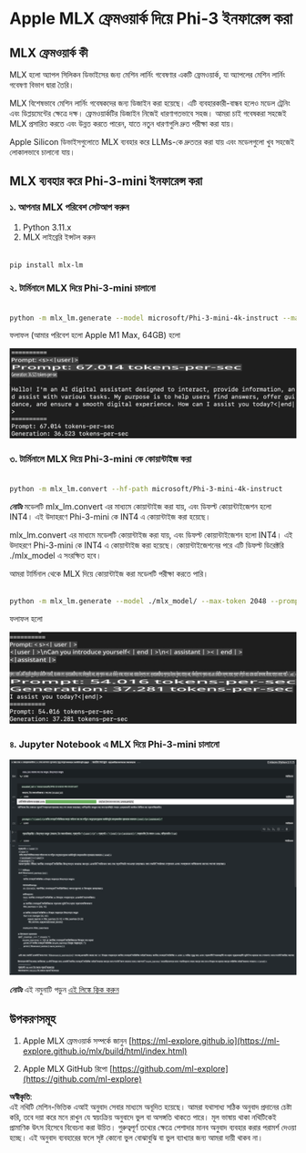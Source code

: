 # **Apple MLX ফ্রেমওয়ার্ক দিয়ে Phi-3 ইনফারেন্স করা**

## **MLX ফ্রেমওয়ার্ক কী**

MLX হলো অ্যাপল সিলিকন ডিভাইসের জন্য মেশিন লার্নিং গবেষণার একটি ফ্রেমওয়ার্ক, যা অ্যাপলের মেশিন লার্নিং গবেষণা বিভাগ দ্বারা তৈরি।

MLX বিশেষভাবে মেশিন লার্নিং গবেষকদের জন্য ডিজাইন করা হয়েছে। এটি ব্যবহারকারী-বান্ধব হলেও মডেল ট্রেনিং এবং ডিপ্লয়মেন্টের ক্ষেত্রে দক্ষ। ফ্রেমওয়ার্কটির ডিজাইন নিজেই ধারণাগতভাবে সহজ। আমরা চাই গবেষকরা সহজেই MLX প্রসারিত করতে এবং উন্নত করতে পারেন, যাতে নতুন ধারণাগুলি দ্রুত পরীক্ষা করা যায়।

Apple Silicon ডিভাইসগুলোতে MLX ব্যবহার করে LLMs-কে দ্রুততর করা যায় এবং মডেলগুলো খুব সহজেই লোকালভাবে চালানো যায়।

## **MLX ব্যবহার করে Phi-3-mini ইনফারেন্স করা**

### **১. আপনার MLX পরিবেশ সেটআপ করুন**

1. Python 3.11.x
2. MLX লাইব্রেরি ইন্সটল করুন

```bash

pip install mlx-lm

```

### **২. টার্মিনালে MLX দিয়ে Phi-3-mini চালানো**

```bash

python -m mlx_lm.generate --model microsoft/Phi-3-mini-4k-instruct --max-token 2048 --prompt  "<|user|>\nCan you introduce yourself<|end|>\n<|assistant|>"

```

ফলাফল (আমার পরিবেশ হলো Apple M1 Max, 64GB) হলো 

![Terminal](../../../../../translated_images/01.0d0f100b646a4e4c4f1cd36c1a05727cd27f1e696ed642c06cf6e2c9bbf425a4.bn.png)

### **৩. টার্মিনালে MLX দিয়ে Phi-3-mini কে কোয়ান্টাইজ করা**

```bash

python -m mlx_lm.convert --hf-path microsoft/Phi-3-mini-4k-instruct

```

***নোটঃ*** মডেলটি mlx_lm.convert এর মাধ্যমে কোয়ান্টাইজ করা যায়, এবং ডিফল্ট কোয়ান্টাইজেশন হলো INT4। এই উদাহরণে Phi-3-mini কে INT4 এ কোয়ান্টাইজ করা হয়েছে।

mlx_lm.convert এর মাধ্যমে মডেলটি কোয়ান্টাইজ করা যায়, এবং ডিফল্ট কোয়ান্টাইজেশন হলো INT4। এই উদাহরণে Phi-3-mini কে INT4 এ কোয়ান্টাইজ করা হয়েছে। কোয়ান্টাইজেশনের পরে এটি ডিফল্ট ডিরেক্টরি ./mlx_model এ সংরক্ষিত হবে।

আমরা টার্মিনাল থেকে MLX দিয়ে কোয়ান্টাইজ করা মডেলটি পরীক্ষা করতে পারি।

```bash

python -m mlx_lm.generate --model ./mlx_model/ --max-token 2048 --prompt  "<|user|>\nCan you introduce yourself<|end|>\n<|assistant|>"

```

ফলাফল হলো

![INT4](../../../../../translated_images/02.04e0be1f18a90a58ad47e0c9d9084ac94d0f1a8c02fa707d04dd2dfc7e9117c6.bn.png)

### **৪. Jupyter Notebook এ MLX দিয়ে Phi-3-mini চালানো**

![Notebook](../../../../../translated_images/03.0cf0092fe143357656bb5a7bc6427c41d8528d772d38a82d0b2693e2a3eeb16e.bn.png)

***নোটঃ*** এই নমুনাটি পড়ুন [এই লিঙ্কে ক্লিক করুন](../../../../../code/03.Inference/MLX/MLX_DEMO.ipynb)

## **উপকরণসমূহ**

1. Apple MLX ফ্রেমওয়ার্ক সম্পর্কে জানুন [https://ml-explore.github.io](https://ml-explore.github.io/mlx/build/html/index.html)

2. Apple MLX GitHub রিপো [https://github.com/ml-explore](https://github.com/ml-explore)

**অস্বীকৃতি**:  
এই নথিটি মেশিন-ভিত্তিক এআই অনুবাদ সেবার মাধ্যমে অনূদিত হয়েছে। আমরা যথাসাধ্য সঠিক অনুবাদ প্রদানের চেষ্টা করি, তবে দয়া করে মনে রাখুন যে স্বয়ংক্রিয় অনুবাদে ভুল বা অসঙ্গতি থাকতে পারে। মূল ভাষায় থাকা নথিটিকেই প্রামাণিক উৎস হিসেবে বিবেচনা করা উচিত। গুরুত্বপূর্ণ তথ্যের ক্ষেত্রে পেশাদার মানব অনুবাদ ব্যবহার করার পরামর্শ দেওয়া হচ্ছে। এই অনুবাদ ব্যবহারের ফলে সৃষ্ট কোনো ভুল বোঝাবুঝি বা ভুল ব্যাখ্যার জন্য আমরা দায়ী থাকব না।